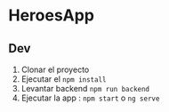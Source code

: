 # HeroesApp

## Dev

1. Clonar el proyecto
2. Ejecutar el `npm install`
3. Levantar backend `npm run backend`
4. Ejecutar la app :
   `npm start` o `ng serve`
